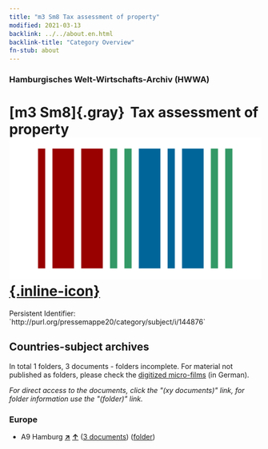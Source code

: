 ```yaml
---
title: "m3 Sm8 Tax assessment of property"
modified: 2021-03-13
backlink: ../../about.en.html
backlink-title: "Category Overview"
fn-stub: about
---
```


### Hamburgisches Welt-Wirtschafts-Archiv (HWWA)

# [m3 Sm8]{.gray}&#8201; Tax assessment of property &#160; [![Wikidata](/images/Wikidata-logo.svg "Wikidata"){.inline-icon}](http://www.wikidata.org/entity/Q104700326)

<div class="hint">Persistent Identifier: `http://purl.org/pressemappe20/category/subject/i/144876`</div>







## Countries-subject archives





In total 1 folders, 3 documents - folders incomplete.
For material not published as folders, please check the [digitized micro-films](/film/h1_sh.de.html) (in German).

_For direct access to the documents, click the "(xy documents)" link, for folder information use the "(folder)" link._



### Europe

- A9 Hamburg [**&nearr;**](../../../geo/i/140905/about.en.html "Hamburg (all folders)") [**&uarr;**](../../../geo/about.en.html#A9 "Country category system") (<a href="https://pm20.zbw.eu/iiifview/folder/sh/140905,144876" title="about: Hamburg : Tax assessment of property" target="_blank">3 documents</a>) ([folder](../../../../folder/sh/1409xx/140905/1448xx/144876/about.en.html))








